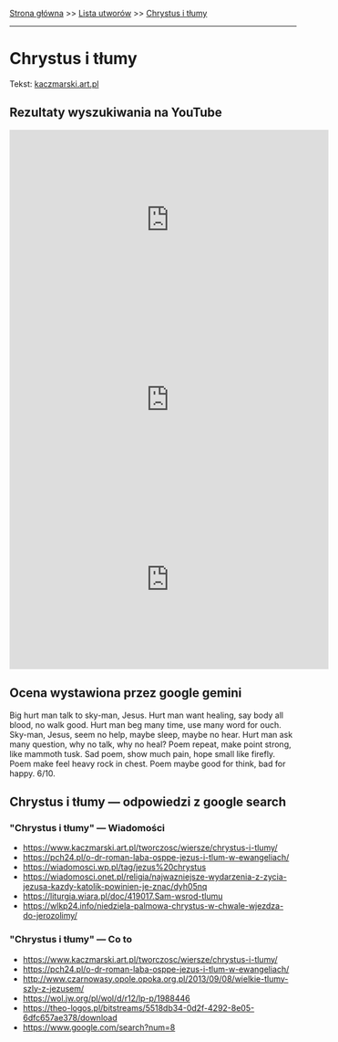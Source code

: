[Strona główna](../index.md) >> [Lista utworów](../list.md) >> [Chrystus i tłumy](93.md)

---

# Chrystus i tłumy

Tekst: [kaczmarski.art.pl](https://www.kaczmarski.art.pl/tworczosc/wiersze/chrystus-i-tlumy/)

## Rezultaty wyszukiwania na YouTube

<iframe width="560" height="315" src="https://www.youtube.com/embed/fUo5hl11JQo?si=IdontcarewhotheIRSsendsImnotpayingtaxes" title="YouTube video player" frameborder="0" allow="accelerometer; autoplay; clipboard-write; encrypted-media; gyroscope; picture-in-picture; web-share" referrerpolicy="strict-origin-when-cross-origin" allowfullscreen></iframe>

<iframe width="560" height="315" src="https://www.youtube.com/embed/3zImATjplCU?si=IdontcarewhotheIRSsendsImnotpayingtaxes" title="YouTube video player" frameborder="0" allow="accelerometer; autoplay; clipboard-write; encrypted-media; gyroscope; picture-in-picture; web-share" referrerpolicy="strict-origin-when-cross-origin" allowfullscreen></iframe>

<iframe width="560" height="315" src="https://www.youtube.com/embed/DwMLnze5S4U?si=IdontcarewhotheIRSsendsImnotpayingtaxes" title="YouTube video player" frameborder="0" allow="accelerometer; autoplay; clipboard-write; encrypted-media; gyroscope; picture-in-picture; web-share" referrerpolicy="strict-origin-when-cross-origin" allowfullscreen></iframe>

## Ocena wystawiona przez google gemini

Big hurt man talk to sky-man, Jesus. Hurt man want healing, say body all blood, no walk good. Hurt man beg many time, use many word for ouch. Sky-man, Jesus, seem no help, maybe sleep, maybe no hear. Hurt man ask many question, why no talk, why no heal? Poem repeat, make point strong, like mammoth tusk. Sad poem, show much pain, hope small like firefly. Poem make feel heavy rock in chest. Poem maybe good for think, bad for happy. 6/10.


## Chrystus i tłumy — odpowiedzi z google search

### "Chrystus i tłumy" — Wiadomości

- <https://www.kaczmarski.art.pl/tworczosc/wiersze/chrystus-i-tlumy/>
- <https://pch24.pl/o-dr-roman-laba-osppe-jezus-i-tlum-w-ewangeliach/>
- <https://wiadomosci.wp.pl/tag/jezus%20chrystus>
- <https://wiadomosci.onet.pl/religia/najwazniejsze-wydarzenia-z-zycia-jezusa-kazdy-katolik-powinien-je-znac/dyh05nq>
- <https://liturgia.wiara.pl/doc/419017.Sam-wsrod-tlumu>
- <https://wlkp24.info/niedziela-palmowa-chrystus-w-chwale-wjezdza-do-jerozolimy/>

### "Chrystus i tłumy" — Co to

- <https://www.kaczmarski.art.pl/tworczosc/wiersze/chrystus-i-tlumy/>
- <https://pch24.pl/o-dr-roman-laba-osppe-jezus-i-tlum-w-ewangeliach/>
- <http://www.czarnowasy.opole.opoka.org.pl/2013/09/08/wielkie-tlumy-szly-z-jezusem/>
- <https://wol.jw.org/pl/wol/d/r12/lp-p/1988446>
- <https://theo-logos.pl/bitstreams/5518db34-0d2f-4292-8e05-6dfc657ae378/download>
- <https://www.google.com/search?num=8>

